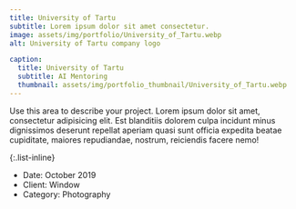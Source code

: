 ```yaml
---
title: University of Tartu
subtitle: Lorem ipsum dolor sit amet consectetur.
image: assets/img/portfolio/University_of_Tartu.webp
alt: University of Tartu company logo

caption:
  title: University of Tartu
  subtitle: AI Mentoring
  thumbnail: assets/img/portfolio_thumbnail/University_of_Tartu.webp
---
```

Use this area to describe your project. Lorem ipsum dolor sit amet, consectetur adipisicing elit. Est blanditiis dolorem culpa incidunt minus dignissimos deserunt repellat aperiam quasi sunt officia expedita beatae cupiditate, maiores repudiandae, nostrum, reiciendis facere nemo!

{:.list-inline}
- Date: October 2019
- Client: Window
- Category: Photography

